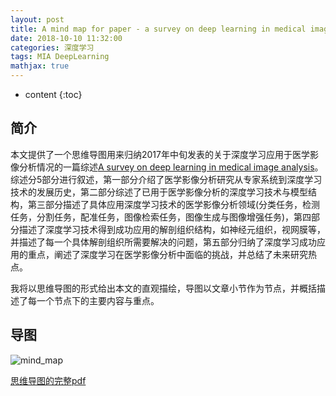 ```yaml
---
layout: post
title: A mind map for paper - a survey on deep learning in medical image analysis
date: 2018-10-10 11:32:00
categories: 深度学习
tags: MIA DeepLearning
mathjax: true
---
```


* content
{:toc}

## 简介

本文提供了一个思维导图用来归纳2017年中旬发表的关于深度学习应用于医学影像分析情况的一篇综述[A survey on deep learning in medical image analysis](https://www.sciencedirect.com/science/article/pii/S1361841517301135)。综述分5部分进行叙述，第一部分介绍了医学影像分析研究从专家系统到深度学习技术的发展历史，第二部分综述了已用于医学影像分析的深度学习技术与模型结构，第三部分描述了具体应用深度学习技术的医学影像分析领域(分类任务，检测任务，分割任务，配准任务，图像检索任务，图像生成与图像增强任务)，第四部分描述了深度学习技术得到成功应用的解剖组织结构，如神经元组织，视网膜等，并描述了每一个具体解剖组织所需要解决的问题，第五部分归纳了深度学习成功应用的重点，阐述了深度学习在医学影像分析中面临的挑战，并总结了未来研究热点。

我将以思维导图的形式给出本文的直观描绘，导图以文章小节作为节点，并概括描述了每一个节点下的主要内容与重点。





## 导图

![mind_map](/images/survey-on-dl-in-mia/mind_map.png)

[思维导图的完整pdf](https://github.com/FengHZ/FengHZ.github.io/blob/master/images/suvery-on-dl-in-mia/A%20survey%20on%20deep%20learning%20in%20medical%20image%20analysis.pdf)